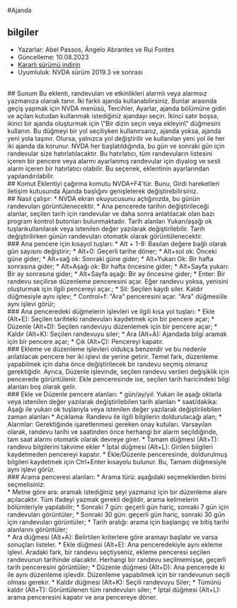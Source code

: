 #Ajanda


## bilgiler
* Yazarlar: Abel Passos, Ângelo Abrantes ve Rui Fontes
* Güncelleme: 10.08.2023
* [Kararlı sürümü indirin][1]
* Uyumluluk: NVDA sürüm 2019.3 ve sonrası

<br>
## Sunum
Bu eklenti, randevuları ve etkinlikleri alarmlı veya alarmsız yazmanıza olanak tanır.  
İki farklı ajanda kullanabilirsiniz.  
Bunlar arasında geçiş yapmak için NVDA menüsü, Tercihler, Ayarlar, ajanda bölümüne gidin ve açılan kutudan kullanmak istediğiniz ajandayı seçin.  
İkinci satır boşsa, ikinci bir ajanda oluşturmak için \"Bir dizin seçin veya ekleyin\" düğmesini kullanın.  
Bu düğmeyi bir yol seçiliyken kullanırsanız, ajanda yoksa, ajanda yeni yola taşınır. Olursa, yalnızca yol değiştirilir ve kullanılan yeni yol ile her iki ajanda da korunur.  
NVDA her başlatıldığında, bu gün ve sonraki gün için randevular size hatırlatılacaktır. Bu hatırlatıcı, tüm randevuların listesini içeren bir pencere veya alarmı ayarlanmış randevular için diyalog ve sesli alarm içeren bir hatırlatıcı olabilir.  
Bu seçenek, eklentinin ayarlarından yapılandırılabilir.

<br>
## Komut
Eklentiyi çağırma komutu NVDA+F4'tür.  
Bunu, Girdi hareketleri iletişim kutusunda Ajanda başlığını genişleterek değiştirebilirsiniz.

<br>
## Nasıl çalışır:
* NVDA ekran okuyucusunu açtığınızda, bu günün randevuları görüntülenecektir.
* Ana pencerede tarihin değiştirileceği alanlar, seçilen tarih için randevular ve daha sonra anlatılacak olan bazı program kontrol butonları bulunmaktadır.  
Tarih alanları Yukarı/aşağı ok tuşlarıkullanılarak veya istenilen değer yazılarak değiştirilebilir. Tarih değiştirilirken günün randevuları otomatik olarak görüntülenecektir.

<br>
### Ana pencere için kısayol tuşları:
* Alt + 1-9: Basılan değere bağlı olarak gün sayısını değiştirir;
* Alt+0: Geçerli tarihe döner;
* Alt+sol ok: Önceki güne gider;
* Alt+sağ ok: Sonraki güne gider;
* Alt+Yukarı Ok: Bir hafta sonrasına gider;
* Alt+Aşağı ok: Bir hafta öncesine gider;
* Alt+Sayfa yukarı: Bir ay sonrasına gider;
* Alt+Sayfa aşağı: Bir ay öncesine gider;
* Enter: Bir randevu seçilirse düzenleme penceresini açar. Eğer randevu yoksa, yenisini oluşturmak için ilgili pencereyi açar.;
* Sil: Seçilen kaydı siler. Kaldır düğmesiyle aynı işlev;
* Control+f: "Ara" penceresini açar. "Ara" düğmesiile aynı işlevi görür;

<br>
### Ana penceredeki düğmelerin işlevleri ve ilgili kısa yol tuşları:
* Ekle (Alt+E): Seçilen tarihteki randevuları kaydetmek için bir pencere açar;
* Düzenle (Alt+D): Seçilen randevuyu düzenlemek için bir pencere açar;
* Kaldır (Alt+K): Seçilen randevuyu siler;
* Ara (Alt+A): Ajandada bilgi aramak için bir pencere açar;
* Çık (Alt+Ç): Pencereyi kapatır.

<br>
### Ekleme ve düzenleme işlevleri oldukça benzerdir ve bu nedenle anlatılacak pencere her iki işlevi de yerine getirir.
Temel fark, düzenleme yapabilmek için daha önce değiştirilecek bir randevu seçmiş olmanız gerektiğidir.  
Ayrıca, Düzenle işlevinde, seçilen randevu verileri değişiklik için pencerede görüntülenir. Ekle penceresinde ise, seçilen tarih haricindeki bilgi alanları boş olarak gelir.  

<br>
### Ekle ve Düzenle pencere alanları:
* gün/ay/yıl: Yukarı ile aşağı oklarla veya istenilen değer yazılarak değiştirilebilen tarih alanları
* saat/dakika: Aşağı ile yukarı ok tuşlarıyla veya istenilen değer yazılarak değiştirilebilen zaman alanları
* Açıklama: Randevu ile ilgili bilgilerin doldurulacağı alan;
* Alarmlar: Gerektiğinde işaretlenmesi gereken onay kutuları. Varsayılan olarak, randevu tarihi ve saatinden önce herhangi bir alarm seçildiğinde, tam saat alarmı otomatik olarak devreye girer.
* Tamam düğmesi (Alt+T): randevu bilgilerini takvime ekler
* İptal düğmesi (Alt+L): Girilen bilgileri kaydetmeden pencereyi kapatır.
* Ekle/Düzenle penceresinde, doldurulmuş bilgileri kaydetmek için Ctrl+Enter kısayolu bulunur. Bu, Tamam düğmesiyle aynı işlevi görür.

<br>
### Arama penceresi alanları:
* Arama türü: aşağıdaki seçeneklerden birini seçmelisiniz:
<br>
	* Metne göre ara: aramak istediğiniz şeyi yazmanız için bir düzenleme alanı açılacaktır. Tüm ifadeyi yazmak gerekli değildir, arama kelimelerin bölümleriyle yapılabilir;
	* Sonraki 7 gün: geçerli gün hariç, sonraki 7 gün için randevuları görüntüler;
	* Sonraki 30 gün: geçerli gün hariç, sonraki 30 gün için randevuları görüntüler;
	* Tarih aralığı: arama için başlangıç ​​ve bitiş tarihi alanlarını görüntüler;
<br>
* Ara düğmesi (Alt+A): Belirtilen kriterlere göre aramayı başlatır ve varsa sonuçları listeler.
* Ekle düğmesi (Alt+E): Ana penceredekiyle aynı ekleme işlevi. Aradaki fark, bir randevu seçtiyseniz, ekleme penceresi seçilen randevunun tarihinde olacaktır. Herhangi bir randevu seçilmemişse, geçerli tarih penceresini görüntüler;
* Düzenle düğmesi (Alt+D): Ana pencerede ki ile aynı düzenleme işlevdir. Düzenleme yapabilmek için bir randevunun seçili olması gerekir.
* Kaldır düğmesi (Alt+K): Seçili randevuyu Siler;
* Tümünü kaldır (Alt+T): Görüntülenen tüm randevuları siler;
* İptal düğmesi (Alt+L): arama penceresini kapatır ve ana pencereye döner.

[1]: https://github.com/ruifontes/agenda-for-NVDA/releases/download/2023.08.10/agenda-2023.08.10.nvda-addon
